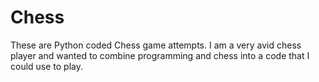 # Chess
These are Python coded Chess game attempts. I am a very avid chess player and wanted to combine programming and chess into a code that I could use to play.
